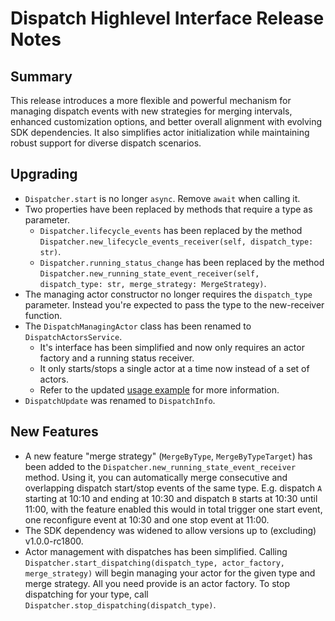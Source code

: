 # Dispatch Highlevel Interface Release Notes

## Summary

This release introduces a more flexible and powerful mechanism for managing dispatch events with new strategies for merging intervals, enhanced customization options, and better overall alignment with evolving SDK dependencies. It also simplifies actor initialization while maintaining robust support for diverse dispatch scenarios.

## Upgrading

* `Dispatcher.start` is no longer `async`. Remove `await` when calling it.
* Two properties have been replaced by methods that require a type as parameter.
    * `Dispatcher.lifecycle_events` has been replaced by the method `Dispatcher.new_lifecycle_events_receiver(self, dispatch_type: str)`.
    * `Dispatcher.running_status_change` has been replaced by the method `Dispatcher.new_running_state_event_receiver(self, dispatch_type: str, merge_strategy: MergeStrategy)`.
* The managing actor constructor no longer requires the `dispatch_type` parameter. Instead you're expected to pass the type to the new-receiver function.
* The `DispatchManagingActor` class has been renamed to `DispatchActorsService`.
    * It's interface has been simplified and now only requires an actor factory and a running status receiver.
    * It only starts/stops a single actor at a time now instead of a set of actors.
    * Refer to the updated [usage example](https://frequenz-floss.github.io/frequenz-dispatch-python/latest/reference/frequenz/dispatch/#frequenz.dispatch.DispatchActorsService) for more information.
* `DispatchUpdate` was renamed to `DispatchInfo`.


## New Features

* A new feature "merge strategy" (`MergeByType`, `MergeByTypeTarget`) has been added to the `Dispatcher.new_running_state_event_receiver` method. Using it, you can automatically merge consecutive and overlapping dispatch start/stop events of the same type. E.g. dispatch `A` starting at 10:10 and ending at 10:30 and dispatch `B` starts at 10:30 until 11:00, with the feature enabled this would in total trigger one start event, one reconfigure event at 10:30 and one stop event at 11:00.
* The SDK dependency was widened to allow versions up to (excluding) v1.0.0-rc1800.
* Actor management with dispatches has been simplified. Calling `Dispatcher.start_dispatching(dispatch_type, actor_factory, merge_strategy)` will begin managing your actor for the given type and merge strategy. All you need provide is an actor factory. To stop dispatching for your type, call `Dispatcher.stop_dispatching(dispatch_type)`.
